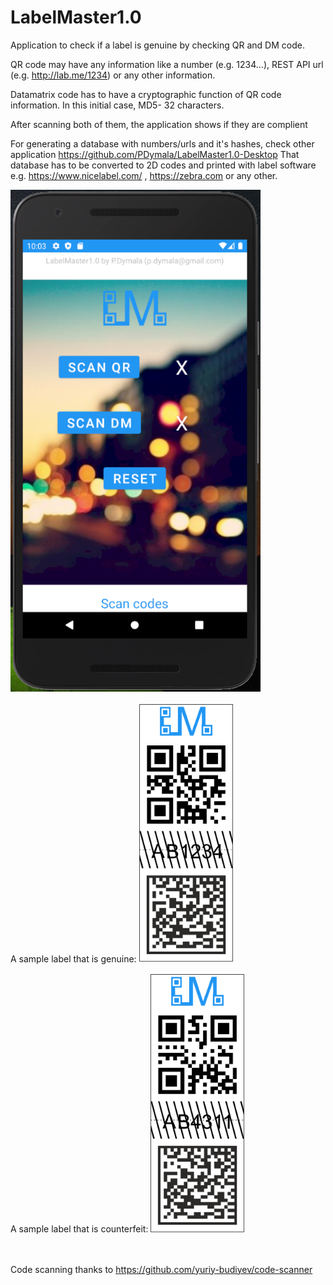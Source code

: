 # LabelMaster1.0
Application to check if a label is genuine by checking QR and DM code.

QR code may have any information like a number (e.g. 1234...), REST API url (e.g. http://lab.me/1234) or any other information.

Datamatrix code has to have a cryptographic function of QR code information. In this initial case, MD5- 32 characters. 

After scanning both of them, the application shows if they are complient

For generating a database with numbers/urls and it's hashes, check other application https://github.com/PDymala/LabelMaster1.0-Desktop
That database has to be converted to 2D codes and printed with label software e.g. https://www.nicelabel.com/ , https://zebra.com or any other.


<img src="lm.png" width="400" />
<BR><BR>
A sample label that is genuine:
<img src="lm1_genuine_label.png" width="150" />
<BR><BR>
A sample label that is counterfeit:
<img src="lm1_false_label.png" width="150" />



<BR><BR>
Code scanning thanks to https://github.com/yuriy-budiyev/code-scanner

